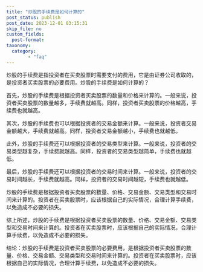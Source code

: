 ```yaml
---
title: "炒股的手续费是如何计算的"
post_status: publish
post_date: 2023-12-01 03:15:31
skip_file: no
custom_fields: 
  post-format: 
taxonomy:
  category:
        - "faq"
---
```


炒股的手续费是指投资者在买卖股票时需要支付的费用，它是由证券公司收取的，是投资者买卖股票的必要费用。炒股的手续费是如何计算的？

首先，炒股的手续费是根据投资者买卖股票的数量和价格来计算的。一般来说，投资者买卖股票的数量越多，手续费就越高。同样，投资者买卖股票的价格越高，手续费也就越高。

其次，炒股的手续费也可以根据投资者的交易金额来计算。一般来说，投资者交易金额越大，手续费就越高。同样，投资者交易金额越小，手续费也就越低。

此外，炒股的手续费还可以根据投资者的交易类型来计算。一般来说，投资者的交易类型越复杂，手续费就越高。同样，投资者的交易类型越简单，手续费也就越低。

最后，炒股的手续费还可以根据投资者的交易时间来计算。一般来说，投资者的交易时间越长，手续费就越高。同样，投资者的交易时间越短，手续费也就越低。

炒股的手续费是根据投资者买卖股票的数量、价格、交易金额、交易类型和交易时间来计算的。投资者在买卖股票时，应该根据自己的实际情况，合理计算手续费，以免造成不必要的损失。

综上所述，炒股的手续费是根据投资者买卖股票的数量、价格、交易金额、交易类型和交易时间来计算的。投资者在买卖股票时，应该根据自己的实际情况，合理计算手续费，以免造成不必要的损失。

结论：炒股的手续费是投资者买卖股票的必要费用，是根据投资者买卖股票的数量、价格、交易金额、交易类型和交易时间来计算的。投资者在买卖股票时，应该根据自己的实际情况，合理计算手续费，以免造成不必要的损失。
